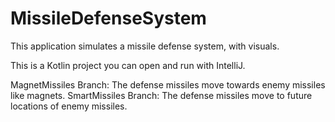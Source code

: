 # MissileDefenseSystem
This application simulates a missile defense system, with visuals.

This is a Kotlin project you can open and run with IntelliJ.

MagnetMissiles Branch: The defense missiles move towards enemy missiles like magnets.
SmartMissiles Branch: The defense missiles move to future locations of enemy missiles.
